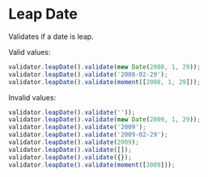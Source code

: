 # Leap Date

Validates if a date is leap.

Valid values:

```js
validator.leapDate().validate(new Date(2008, 1, 29));
validator.leapDate().validate('2008-02-29');
validator.leapDate().validate(moment([2008, 1, 29]));
```

Invalid values:

```js
validator.leapDate().validate(''));
validator.leapDate().validate(new Date(2009, 1, 29));
validator.leapDate().validate('2009');
validator.leapDate().validate('2009-02-29');
validator.leapDate().validate(2009);
validator.leapDate().validate([]);
validator.leapDate().validate({});
validator.leapDate().validate(moment([2009]));
```
